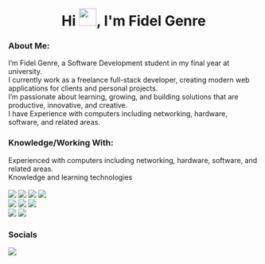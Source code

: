 <html>		

 <tittle> 
<h1 align="center">Hi <img src="https://media.giphy.com/media/hvRJCLFzcasrR4ia7z/giphy.gif" width="35">, I'm Fidel Genre</h1>
 </tittle> 

<h3>
About Me:
</h3>

<body>
	
<p>
I’m Fidel Genre, a Software Development student in my final year at university.<br>
I currently work as a freelance full-stack developer, creating modern web applications for clients and personal projects.<br>
I’m passionate about learning, growing, and building solutions that are productive, innovative, and creative.<br>
I have Experience with computers including networking, hardware, software, and related areas.
</p>

<h3>
Knowledge/Working With:
</h3>

<P>	
Experienced with computers including networking, hardware, software, and related areas.<br>
Knowledge and learning technologies <br><br>
<span>
	<img src="https://img.shields.io/badge/html5-%23E34F26.svg?style=for-the-badge&logo=html5&logoColor=white">
	<img src="https://img.shields.io/badge/css3-%231572B6.svg?style=for-the-badge&logo=css3&logoColor=white">
	<img src="https://img.shields.io/badge/javascript-%23323330.svg?style=for-the-badge&logo=javascript&logoColor=%23F7DF1E)">
	<img src="https://img.shields.io/badge/react-%2320232a.svg?style=for-the-badge&logo=react&logoColor=%2361DAFB">
	<br>
	<img src="https://img.shields.io/badge/node.js-6DA55F?style=for-the-badge&logo=node.js&logoColor=white">
	<img src="https://img.shields.io/badge/express.js-%23404d59.svg?style=for-the-badge&logo=express&logoColor=%2361DAFB">
	<img src="https://img.shields.io/badge/java-%23ED8B00.svg?style=for-the-badge&logo=openjdk&logoColor=white"><br>
	<img src="https://img.shields.io/badge/postgres-%23316192.svg?style=for-the-badge&logo=postgresql&logoColor=white">
	<img src="https://img.shields.io/badge/MongoDB-%234ea94b.svg?style=for-the-badge&logo=mongodb&logoColor=white">
</span>
</P>

<h3>
	Socials
</h3>

<P>
<a href="https://www.instagram.com/fidelgenre">
<img src="https://img.shields.io/badge/Instagram-%23E4405F.svg?style=for-the-badge&logo=Instagram&logoColor=white">
</a>
</p>

</body>
</html>
